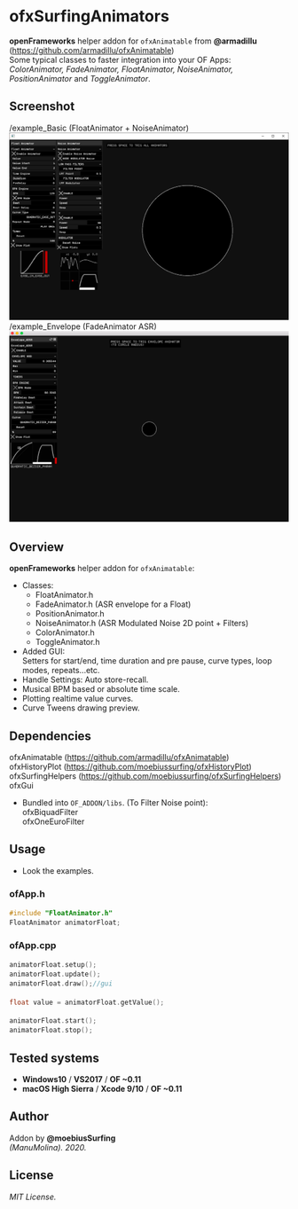 # ofxSurfingAnimators

**openFrameworks** helper addon for ```ofxAnimatable``` from **@armadillu**  
(https://github.com/armadillu/ofxAnimatable)  
Some typical classes to faster integration into your OF Apps:  
*ColorAnimator, FadeAnimator, FloatAnimator, NoiseAnimator, PositionAnimator* and *ToggleAnimator*.

## Screenshot
/example_Basic (FloatAnimator + NoiseAnimator)
![image](/readme_images/Capture.PNG?raw=true "image")  
/example_Envelope (FadeAnimator ASR)
![image](/readme_images/Capture2.PNG?raw=true "image")

## Overview
**openFrameworks** helper addon for ```ofxAnimatable```:
* Classes:
   * FloatAnimator.h
   * FadeAnimator.h (ASR envelope for a Float)
   * PositionAnimator.h
   * NoiseAnimator.h (ASR Modulated Noise 2D point + Filters)
   * ColorAnimator.h
   * ToggleAnimator.h
* Added GUI:  
Setters for start/end, time duration and pre pause, curve types, loop modes, repeats...etc. 
* Handle Settings: Auto store-recall.
* Musical BPM based or absolute time scale.
* Plotting realtime value curves.
* Curve Tweens drawing preview.

## Dependencies
ofxAnimatable (https://github.com/armadillu/ofxAnimatable)  
ofxHistoryPlot (https://github.com/moebiussurfing/ofxHistoryPlot)  
ofxSurfingHelpers (https://github.com/moebiussurfing/ofxSurfingHelpers)  
ofxGui  

* Bundled into ```OF_ADDON/libs```. (To Filter Noise point):  
ofxBiquadFilter  
ofxOneEuroFilter  

## Usage
- Look the examples.

### ofApp.h
```.c++
#include "FloatAnimator.h"
FloatAnimator animatorFloat;
```

### ofApp.cpp
```.c++
animatorFloat.setup();
animatorFloat.update();
animatorFloat.draw();//gui

float value = animatorFloat.getValue();

animatorFloat.start();
animatorFloat.stop();
```

## Tested systems
- **Windows10** / **VS2017** / **OF ~0.11**
- **macOS High Sierra** / **Xcode 9/10** / **OF ~0.11**

## Author
Addon by **@moebiusSurfing**  
*(ManuMolina). 2020.*

## License
*MIT License.*
